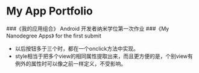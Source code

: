 # My App Portfolio
###《我的应用组合》 Android 开发者纳米学位第一次作业
###《My Nanodegree Apps》 for the first submit

+ 以后按钮多于三个时，都在一个onclick方法中实现。
+ style相当于把多个view的相同属性提取出来，而且更方便的是，个别view有例外的属性时可以像之前一样定义，不受影响。
